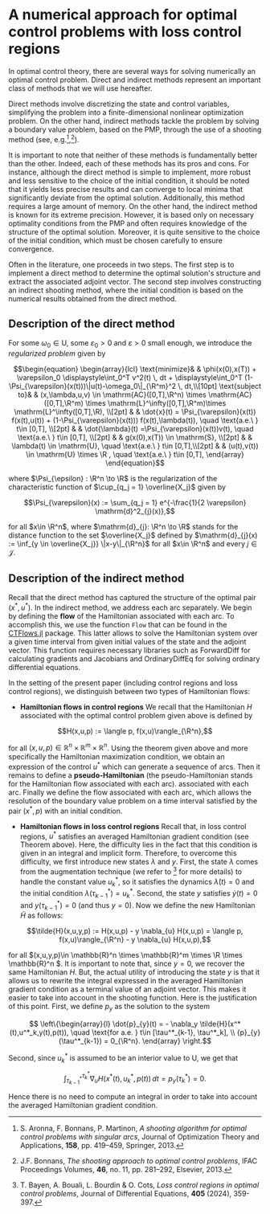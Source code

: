 # A numerical approach for optimal control problems with loss control regions

In optimal control theory, there are several ways for solving numerically an optimal control problem. Direct and indirect methods represent an important class of methods that we will use hereafter. 

Direct methods involve discretizing the state and control variables, simplifying the problem into a finite-dimensional nonlinear optimization problem. On the other hand, indirect methods tackle the problem by solving a boundary value problem, based on the PMP, through the use of a shooting method (see, e.g.[^1],[^2]). 

It is important to note that neither of these methods is fundamentally better than the other. Indeed, each of these methods has its pros and cons. For instance, although the direct method is simple to implement, more robust and less sensitive to the choice of the initial condition, it should be noted that it yields less precise results and can converge to local minima that significantly deviate from the optimal solution. Additionally, this method requires a large amount of memory. On the other hand, the indirect method is known for its extreme precision. However, it is based only on necessary optimality conditions from the PMP and often requires knowledge of the structure of the optimal solution. Moreover, it is quite sensitive to the choice of the initial condition, which must be chosen carefully to ensure convergence.

Often in the literature, one proceeds in two steps. The first step is to implement a direct method to determine the optimal solution's structure and extract the associated adjoint vector. The second step involves constructing an indirect shooting method, where the initial condition is based on the numerical results obtained from the direct method.



## Description of the direct method

For some $\omega_0 \in \mathrm{U}$, some $\varepsilon_0>0$ and $\varepsilon>0$ small enough, we introduce the *regularized problem* given by
```math
\begin{equation}
\begin{array}{lcl}
     \text{minimize}&  & \phi(x(0),x(T)) + \varepsilon_0 \displaystyle\int_0^T v^2(t) \, dt + \displaystyle\int_0^T (1- \Psi_{\varepsilon}(x(t)))\|u(t)-\omega_0\|_{\R^m}^2 \, dt,\\[10pt]
     \text{subject to}& &  (x,\lambda,u,v) \in \mathrm{AC}([0,T],\R^n) \times \mathrm{AC}([0,T],\R^m) \times \mathrm{L}^\infty([0,T],\R^m)\times \mathrm{L}^\infty([0,T],\R), \\[2pt]
     & & \dot{x}(t) = \Psi_{\varepsilon}(x(t)) f(x(t),u(t)) + (1-\Psi_{\varepsilon}(x(t))) f(x(t),\lambda(t)), \quad \text{a.e.\ } t\in [0,T], \\[2pt]
     & & \dot{\lambda}(t) =\Psi_{\varepsilon}(x(t))v(t), \quad \text{a.e.\ } t\in [0,T], \\[2pt]
     &  & g(x(0),x(T)) \in \mathrm{S}, \\[2pt]
     &  & \lambda(t)   \in \mathrm{U}, \quad \text{a.e.\ } t\in [0,T],\\[2pt]
     &  & (u(t),v(t)) \in  \mathrm{U} \times \R , \quad \text{a.e.\ } t\in [0,T],
     \end{array}
\end{equation}
```
where $\Psi_{\epsilon} : \R^n \to \R$ is the regularization of the characteristic function of $\cup_{q_j = 1} \overline{X_j}$ given by 
```math
\Psi_{\varepsilon}(x) := \sum_{q_j = 1} e^{-\frac{1}{2 \varepsilon} \mathrm{d}^2_{j}(x)},
```
for all $x\in \R^n$, where $\mathrm{d}_{j}: \R^n \to \R$ stands for the distance function to the set $\overline{X_j}$ defined by $\mathrm{d}_{j}(x) := \inf_{y \in \overline{X_j}} \|x-y\|_{\R^n}$ for all $x\in \R^n$ and every $j \in \mathcal{J}$. 

## Description of the indirect method

Recall that the direct method has captured the structure of the optimal pair $(x^*,u^*)$. In the indirect method, we address each arc separately. 
We begin by defining the **flow** of the Hamiltonian associated with each arc. To accomplish this, we use the function `Flow` that can be found in the [CTFlows.jl](https://github.com/control-toolbox/CTFlows.jl) package. This latter allows to solve the Hamiltonian system over a given time interval from given initial values of the state and the adjoint vector. This function requires necessary libraries such as  ForwardDiff for calculating gradients and Jacobians and  OrdinaryDiffEq for solving ordinary differential equations. 
    
In the setting of the present paper (including control regions and loss control regions), we distinguish between two types of Hamiltonian flows:
    
- **Hamiltonian flows in control regions** We recall that the Hamiltonian  $H$ associated with the optimal control problem given above is defined by
```math
H(x,u,p) := \langle  p, f(x,u)\rangle_{\R^n},
```
for all $(x,u,p)\in \mathbb{R}^n \times \mathbb{R}^m \times \mathbb{R}^n$. Using the theorem given above and more specifically the Hamiltonian maximization condition, we obtain an expression of the control $u^*$ which can generate a sequence of arcs. Then it remains to define a **pseudo-Hamiltonian** (the pseudo-Hamiltonian stands for the Hamiltonian flow associated with each arc). associated with each arc. Finally we define the flow associated with each arc, which allows the resolution of the boundary value problem on a time interval satisfied by the pair $(x^*,p)$ with an initial condition.
        
- **Hamiltonian flows in loss control regions** Recall that, in loss control regions,  $u^*$ satisfies an averaged Hamiltonian gradient condition (see Theorem above). Here, the difficulty lies in the fact that this condition is given in an integral and implicit form. Therefore, to overcome this difficulty, we first introduce new states  $\lambda$ and  $y$. First, the state $\lambda$ comes from the augmentation technique (we refer to [^3] for more details) to handle the constant value  $u^*_k$, so it satisfies the dynamics  $\dot{\lambda}(t)=0$ and the initial condition  $\lambda(\tau^*_{k-1}) = u^*_k$. Second, the state $y$ satisfies $\dot{y}(t) = 0$ and $y(\tau^*_{k-1})=0$ (and thus $y=0$). Now we define the new Hamiltonian  $\tilde{H}$ as follows:
```math        
\tilde{H}(x,u,y,p) 
            := H(x,u,p) - y \nabla_{u} H(x,u,p) = \langle  p, f(x,u)\rangle_{\R^n} - y \nabla_{u} H(x,u,p),
```
for all  $(x,u,y,p)\in \mathbb{R}^n \times \mathbb{R}^m \times \R \times \mathbb{R}^n $. 
It is important to note that, since $y=0$, we recover the same Hamiltonian  $H$. But, the actual utility of introducing the state  $y$ is that it allows us to rewrite the integral expressed in the averaged Hamiltonian gradient condition as a terminal value of an adjoint vector. This makes it easier to take into account in the shooting function. Here is the justification of this point. First, we define  $p_{y}$ as the solution to the  system
```math
    \left\{\begin{array}{l}
     \dot{p}_{y}(t) = - \nabla_y \tilde{H}(x^*(t),u^*_k,y(t),p(t)), \quad
     \text{for a.e. } t\in [\tau^*_{k-1}, \tau^*_k],  \\
    {p}_{y}(\tau^*_{k-1}) = 0_{\R^n}.
    \end{array}
    \right.
```
Second, since  $u_k^*$ is assumed to be an interior value to  $\mathrm{U}$, we get that
```math
\begin{equation*}
    \int_{\tau^*_{k-1}}^{\tau^*_k} \nabla_{u} H(x^*(t),u^*_k,p(t)) \, dt = {p}_{y}(\tau^*_k)=0.
\end{equation*}
```    
Hence there is no need to compute an integral in order to take into account the averaged Hamiltonian gradient condition. 




















[^1]: S. Aronna, F. Bonnans, P. Martinon, *A shooting algorithm for optimal control problems with singular arcs*, Journal of Optimization Theory and Applications, **158**, pp. 419–459, Springer, 2013.
[^2]: J.F. Bonnans, *The shooting approach to optimal control problems*, IFAC Proceedings Volumes, **46**, no. 11, pp. 281–292, Elsevier, 2013.
[^3]: T. Bayen, A. Bouali, L. Bourdin & O. Cots, *Loss control regions in optimal control problems*, Journal of Differential Equations, **405** (2024), 359-397.
